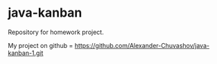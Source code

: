 # java-kanban
Repository for homework project.


My project on github = https://github.com/Alexander-Chuvashov/java-kanban-1.git